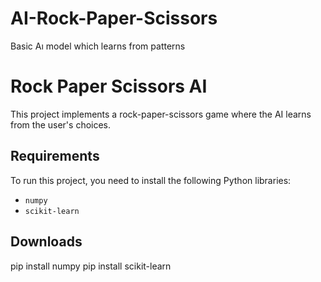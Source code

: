 # AI-Rock-Paper-Scissors
Basic Aı model which learns from patterns
# Rock Paper Scissors AI

This project implements a rock-paper-scissors game where the AI learns from the user's choices.

## Requirements

To run this project, you need to install the following Python libraries:

- `numpy`
- `scikit-learn`
## Downloads
pip install numpy
pip install scikit-learn
